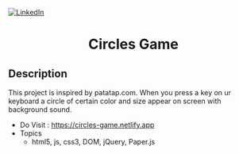 [![LinkedIn][linkedin-shield]][linkedin-url]

<h1 align="center">Circles Game</h1>

## Description
This project is inspired by patatap.com. When you press a key on ur keyboard a circle of certain color and size appear on screen 
with background sound.
- Do Visit : https://circles-game.netlify.app
- Topics
  - html5, js, css3, DOM, jQuery, Paper.js

<!-- MARKDOWN LINKS & IMAGES -->
<!-- https://www.markdownguide.org/basic-syntax/#reference-style-links -->
[linkedin-shield]: https://img.shields.io/badge/-LinkedIn-black.svg?style=for-the-badge&logo=linkedin&colorB=555
[linkedin-url]: https://www.linkedin.com/in/shyam-bodke/
